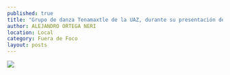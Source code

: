 ```yaml
---
published: true
title: "Grupo de danza Tenamaxtle de la UAZ, durante su presentación dentro del quinto Congreso Nacional de Estudiantes de Arqueología"
author: ALEJANDRO ORTEGA NERI
location: Local
category: Fuera de Foco
layout: posts
---
```


![](http://i.imgur.com/ppaLeyGm.jpg)
